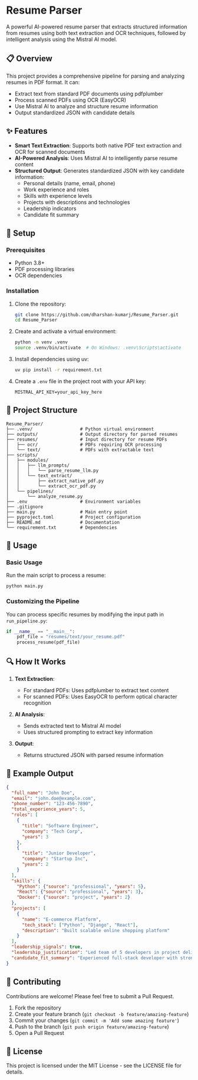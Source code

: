 # Resume Parser

A powerful AI-powered resume parser that extracts structured information from resumes using both text extraction and OCR techniques, followed by intelligent analysis using the Mistral AI model.

## 📋 Overview

This project provides a comprehensive pipeline for parsing and analyzing resumes in PDF format. It can:

- Extract text from standard PDF documents using pdfplumber
- Process scanned PDFs using OCR (EasyOCR)
- Use Mistral AI to analyze and structure resume information
- Output standardized JSON with candidate details

## ✨ Features

- **Smart Text Extraction**: Supports both native PDF text extraction and OCR for scanned documents
- **AI-Powered Analysis**: Uses Mistral AI to intelligently parse resume content
- **Structured Output**: Generates standardized JSON with key candidate information:
  - Personal details (name, email, phone)
  - Work experience and roles
  - Skills with experience levels
  - Projects with descriptions and technologies
  - Leadership indicators
  - Candidate fit summary

## 🔧 Setup

### Prerequisites

- Python 3.8+
- PDF processing libraries
- OCR dependencies

### Installation

1. Clone the repository:
   ```bash
   git clone https://github.com/dharshan-kumarj/Resume_Parser.git
   cd Resume_Parser
   ```

2. Create and activate a virtual environment:
   ```bash
   python -m venv .venv
   source .venv/bin/activate  # On Windows: .venv\Scripts\activate
   ```

3. Install dependencies using uv:
   ```bash
   uv pip install -r requirement.txt
   ```

4. Create a `.env` file in the project root with your API key:
   ```
   MISTRAL_API_KEY=your_api_key_here
   ```

## 📁 Project Structure

```
Resume_Parser/
├── .venv/                  # Python virtual environment
├── outputs/                # Output directory for parsed resumes
├── resumes/                # Input directory for resume PDFs
│   ├── ocr/                # PDFs requiring OCR processing
│   └── text/               # PDFs with extractable text
├── scripts/
│   ├── modules/
│   │   ├── llm_prompts/
│   │   │   └── parse_resume_llm.py
│   │   └── text_extract/
│   │       ├── extract_native_pdf.py
│   │       └── extract_ocr_pdf.py
│   └── pipelines/
│       └── analyze_resume.py
├── .env                    # Environment variables
├── .gitignore
├── main.py                 # Main entry point
├── pyproject.toml          # Project configuration
├── README.md               # Documentation
└── requirement.txt         # Dependencies
```

## 🚀 Usage

### Basic Usage

Run the main script to process a resume:

```bash
python main.py
```

### Customizing the Pipeline

You can process specific resumes by modifying the input path in `run_pipeline.py`:

```python
if __name__ == "__main__":
    pdf_file = "resumes/text/your_resume.pdf"
    process_resume(pdf_file)
```

## 🔍 How It Works

1. **Text Extraction**: 
   - For standard PDFs: Uses pdfplumber to extract text content
   - For scanned PDFs: Uses EasyOCR to perform optical character recognition

2. **AI Analysis**:
   - Sends extracted text to Mistral AI model
   - Uses structured prompting to extract key information

3. **Output**:
   - Returns structured JSON with parsed resume information

## 📝 Example Output

```json
{
  "full_name": "John Doe",
  "email": "john.doe@example.com",
  "phone_number": "123-456-7890",
  "total_experience_years": 5,
  "roles": [
    {
      "title": "Software Engineer",
      "company": "Tech Corp",
      "years": 3
    },
    {
      "title": "Junior Developer",
      "company": "Startup Inc",
      "years": 2
    }
  ],
  "skills": {
    "Python": {"source": "professional", "years": 5},
    "React": {"source": "professional", "years": 3},
    "Docker": {"source": "project", "years": 2}
  },
  "projects": [
    {
      "name": "E-commerce Platform",
      "tech_stack": ["Python", "Django", "React"],
      "description": "Built scalable online shopping platform"
    }
  ],
  "leadership_signals": true,
  "leadership_justification": "Led team of 5 developers in project delivery",
  "candidate_fit_summary": "Experienced full-stack developer with strong Python skills and team leadership experience"
}
```

## 🤝 Contributing

Contributions are welcome! Please feel free to submit a Pull Request.

1. Fork the repository
2. Create your feature branch (`git checkout -b feature/amazing-feature`)
3. Commit your changes (`git commit -m 'Add some amazing feature'`)
4. Push to the branch (`git push origin feature/amazing-feature`)
5. Open a Pull Request

## 📄 License

This project is licensed under the MIT License - see the LICENSE file for details.
